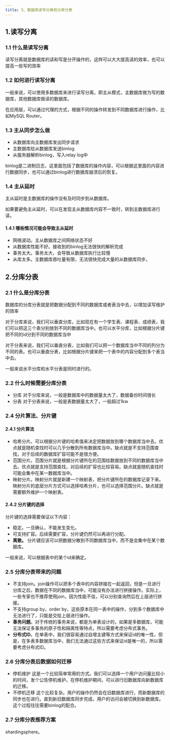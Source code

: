 ```yaml
---
title: 5、数据库读写分离和分库分表
---
```

## 1.读写分离

### 1.1 什么是读写分离

读写分离就是数据库的读和写是分开操作的，这样可以大大提高读的效率，也可以提高一些写的效率

### 1.2 如何进行读写分离

一般来说，可以使用多数据库来进行读写分离，即主从模式，主数据库做为写的数据库，其他数据库做读的数据库。

在应用层，可以通过代理的方式，根据不同的操作转发到不同数据库进行操作，比如MySQL Router。

### 1.3 主从同步怎么做

- 从数据库向主数据库发出同步请求
- 主数据库给从数据库发送binlog
- 从服务器解析binlog，写入relay log中

binlog是二进制日志，这里面包括了数据库的操作内容，可以根据这里面的内容进行数据同步，也可以通过binlog进行数据库崩溃后的恢复。

### 1.4 主从延时

主从延时是主数据库的操作没有及时同步到从数据库。

如果要避免主从延时，可以在发现主从数据库内容不一致时，转到主数据库进行读。

#### 1.4.1 哪些情况可能会导致主从延时

- 网络波动。主从数据库之间网络状态不好
- 从数据库性能不好。接收到的binlog无法很快的解析完成
- 事务太大。事务太大，会导致从数据库执行比较慢
- 从库太多。主数据库吞吐量有限，无法很快完成大量的从数据库同步。

## 2.分库分表

### 2.1 什么是分库分表

数据库的分库分表就是把数据分配到不同的数据库或者表当中去，以增加读写维护的效率

对于分库来说，我们可以垂直分库，比如现在有一个学生表、课程表、成绩表，我们可以把这三个表分别放到不同的数据库当中。也可以水平分库，比如根据分片键把不同的id分到不同的数据库当中

对于分表来说，我们可以垂直分表，比如我们可以把一个数据库当中不同的列分为不同的表。也可以垂直分表，比如根据分片键来把一个表中的内容分配到多个表当中去。

一般来说水平分库和水平分表是同时进行的。

### 2.2 什么时候需要分库分表

- 分库
  对于分库来说，一般是数据库中的数据量太大了，数据备份时间很长
- 分表
  对于分表来说，一般是表数据量太大了，一般超过1kw

### 2.4 分片算法、分片键

#### 2.4.1 分片算法

- 哈希分片。可以根据分片键的哈希值来决定把数据放到哪个数据库当中去。优点就是随机查找时可以几乎分散到所有数据库当中。缺点就是不支持范围查找，对于后续的数据库扩容可能不是很方便。
- 范围分片。范围分片就是根据分片键所在的范围给数据放到不同的数据库当中去。优点就是支持范围查找，对后续的扩容也比较容易。缺点就是随机查找时可能会集中在某一数据库当中。
- 映射分片。映射分片就是新建一个映射表，把分片键所在的数据库记录下来。映射分片的底层分片方式可以选择哈希分片，也可以选择范围分片。缺点就是需要额外维护一个映射表。

#### 2.4.2 分片键的选择

分片键的选择需要保证以下内容：

- 稳定。一旦确认，不能发生变化。
- 可支持扩容。后续需要扩容，分片键仍然可以再进行分配。
- **离散。** 分片键应该可以把数据分散到不同数据库当中，而不是会集中在某个数据库。

一般来说，可以根据表中的某个id来确定。

### 2.5 分库分表带来的问题

- 不支持join。join操作可以把多个表中的内容拼接在一起返回，但是一旦进行分库之后，数据在不同的数据库当中，可能没有办法进行拼接操作。实际上，一些专家也不推荐使用join，因为性能不佳，可以分别查询然后在上层进行拼接。
- 不支持group by，order by，这些原本在同一表中的操作，分到多个数据库中无法进行了，只能是交给上层进行操作。
- **事务问题**。对于传统的事务来说，都是为单表设计的，如果是多数据库，可能无法保证多事务的原子性和隔离性等特点，所以需要考虑分布式事务。
- **分布式ID**。在单表中，我们很容易通过自增主键等方式来保证id的唯一性，但是，在多表多数据库当中，我们无法通过这些方式来保证id是唯一的，所以需要考虑分布式ID。

### 2.6 分库分表后数据如何迁移

- 停机维护
  这是一个比较简单常用的方式。我们可以选择一个用户访问量比较小的时间，发个公告停机维护。在停机维护期间，可以进行旧数据库向新数据库的迁移。
- 不停机迁移
  这个比较复杂。用户的操作仍然会在旧数据库进行，而新数据库的同步也在进行。直到新旧数据库同步完成，用户的访问会被切换到新数据库。这个过程往往需要binlog的配合。

### 2.7 分库分表推荐方案

shardingsphere。
